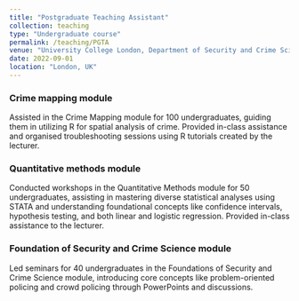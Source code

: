 ```yaml
---
title: "Postgraduate Teaching Assistant"
collection: teaching
type: "Undergraduate course"
permalink: /teaching/PGTA
venue: "University College London, Department of Security and Crime Science"
date: 2022-09-01
location: "London, UK"
---
```


### Crime mapping module
Assisted in the Crime Mapping module for 100 undergraduates, guiding them in utilizing R for spatial
analysis of crime. Provided in-class assistance and organised troubleshooting sessions using R tutorials
created by the lecturer.
### Quantitative methods module
Conducted workshops in the Quantitative Methods module for 50 undergraduates, assisting in mastering
diverse statistical analyses using STATA and understanding foundational concepts like confidence intervals,
hypothesis testing, and both linear and logistic regression. Provided in-class assistance to the lecturer.
### Foundation of Security and Crime Science module
Led seminars for 40 undergraduates in the Foundations of Security and Crime Science module, introducing
core concepts like problem-oriented policing and crowd policing through PowerPoints and discussions.
